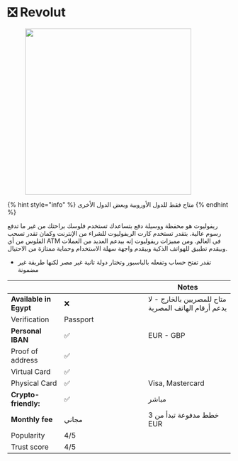 # ❎ Revolut



<figure><img src="https://thebanks.eu/img/emis/logos/original/revolut.png" alt="" width="375"><figcaption></figcaption></figure>

{% hint style="info" %}
متاح فقط للدول الأوروبية وبعض الدول الأخرى
{% endhint %}

ريفوليوت هو محفظة ووسيلة دفع بتساعدك تستخدم فلوسك براحتك من غير ما تدفع رسوم عالية. بتقدر تستخدم كارت الريفوليوت للشراء من الإنترنت وكمان تقدر تسحب الفلوس من أي ATM في العالم. ومن مميزات ريفوليوت إنه بيدعم العديد من العملات وبيقدم تطبيق للهواتف الذكية وبيقدم واجهة سهلة الاستخدام وحماية ممتازة من الاحتيال.



* تقدر تفتح حساب وتفعله بالباسبور وتختار دولة تانية غير مصر لكنها طريقة غير مضمونة





<table><thead><tr><th> </th><th width="174"> </th><th> Notes</th></tr></thead><tbody><tr><td><strong>Available in Egypt</strong></td><td> ❌</td><td>متاح للمصريين بالخارج - لا يدعم أرقام الهاتف المصرية</td></tr><tr><td>Verification</td><td>Passport</td><td></td></tr><tr><td><strong>Personal IBAN</strong></td><td> ✅</td><td>EUR - GBP</td></tr><tr><td>Proof of address</td><td> ✅</td><td></td></tr><tr><td>Virtual Card</td><td> ✅</td><td></td></tr><tr><td>Physical Card</td><td> ✅</td><td>Visa, Mastercard</td></tr><tr><td><strong>Crypto-friendly:</strong> </td><td> ✅</td><td>مباشر</td></tr><tr><td><strong>Monthly fee</strong></td><td> مجاني</td><td>خطط مدفوعة تبدأ من 3 EUR</td></tr><tr><td>Popularity</td><td>4/5</td><td></td></tr><tr><td>Trust score</td><td>4/5</td><td></td></tr></tbody></table>

